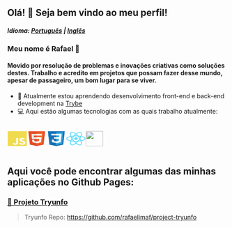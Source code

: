 ## Olá! 👋 Seja bem vindo ao meu perfil!
##### Idioma: [Português](https://github.com/rafaelimaf/rafaelimaf/blob/main/README-pt.md) | [Inglês](https://github.com/rafaelimaf/rafaelimaf/blob/main/README.md)


### Meu nome é Rafael 🌃

#### Movido por resolução de problemas e inovações criativas como soluções destes. Trabalho e acredito em projetos que possam fazer desse mundo, apesar de passageiro, um bom lugar para se viver.

- 📝 Atualmente estou aprendendo desenvolvimento front-end e back-end development na <a href="https://github.com/betrybe">Trybe</a>
- 💻 Aqui estão algumas tecnologias com as quais trabalho atualmente:

<div style="display: inline_block"><br>
  <img align="left" height="35" width="45" src="https://raw.githubusercontent.com/devicons/devicon/master/icons/javascript/javascript-plain.svg">
  <img align="left" height="35" width="45" src="https://raw.githubusercontent.com/devicons/devicon/master/icons/html5/html5-original.svg">
  <img align="left" height="35" width="45" src="https://raw.githubusercontent.com/devicons/devicon/master/icons/css3/css3-original.svg">
  <img align="left" height="35" width="45" src="https://raw.githubusercontent.com/devicons/devicon/master/icons/react/react-original.svg">
  <img align="left" height="35" width="40" src="https://bendyworks.com/assets/images/blog/2020-05-04-ionic-react-and-redux-74ed1080.png">
</div>
</br>
</br>
</br>

## Aqui você pode encontrar algumas das minhas aplicações no Github Pages:

### [🎴 Projeto Tryunfo](https://rafaelimaf.github.io/project-tryunfo/)
> Tryunfo Repo: https://github.com/rafaelimaf/project-tryunfo
